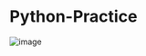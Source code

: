 # Python-Practice

![image](https://user-images.githubusercontent.com/55777067/124520235-d2c8df00-ddb9-11eb-9f74-7eedf0b41690.png)
